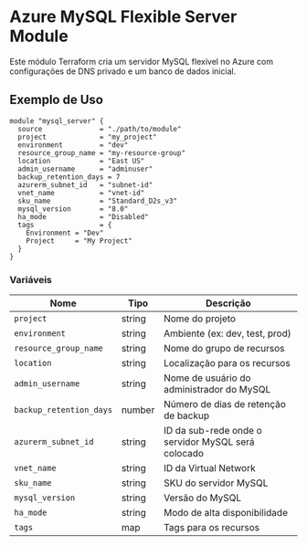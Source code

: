 # Azure MySQL Flexible Server Module

Este módulo Terraform cria um servidor MySQL flexível no Azure com configurações de DNS privado e um banco de dados inicial.

## Exemplo de Uso

```hcl
module "mysql_server" {
  source              = "./path/to/module"
  project             = "my_project"
  environment         = "dev"
  resource_group_name = "my-resource-group"
  location            = "East US"
  admin_username      = "adminuser"
  backup_retention_days = 7
  azurerm_subnet_id   = "subnet-id"
  vnet_name           = "vnet-id"
  sku_name            = "Standard_D2s_v3"
  mysql_version       = "8.0"
  ha_mode             = "Disabled"
  tags                = {
    Environment = "Dev"
    Project     = "My Project"
  }
}
```

### Variáveis

| Nome                    | Tipo   | Descrição                                                    |
|-------------------------|--------|------------------------------------------------------------|
| `project`               | string | Nome do projeto                                            |
| `environment`           | string | Ambiente (ex: dev, test, prod)                            |
| `resource_group_name`   | string | Nome do grupo de recursos                                  |
| `location`              | string | Localização para os recursos                               |
| `admin_username`        | string | Nome de usuário do administrador do MySQL                   |
| `backup_retention_days` | number | Número de dias de retenção de backup                       |
| `azurerm_subnet_id`     | string | ID da sub-rede onde o servidor MySQL será colocado       |
| `vnet_name`             | string | ID da Virtual Network                                      |
| `sku_name`              | string | SKU do servidor MySQL                                      |
| `mysql_version`         | string | Versão do MySQL                                           |
| `ha_mode`               | string | Modo de alta disponibilidade                               |
| `tags`                  | map    | Tags para os recursos                                      |
